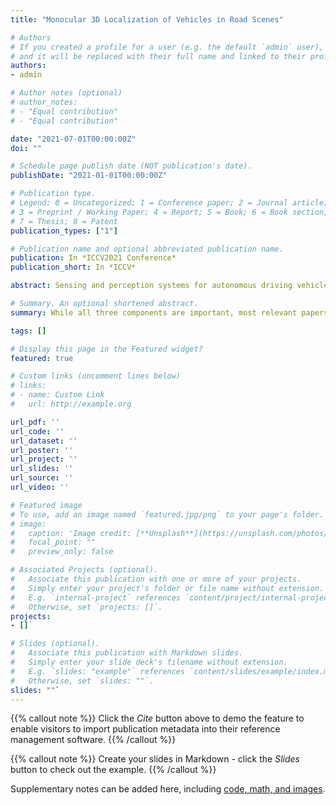 ```yaml
---
title: "Monocular 3D Localization of Vehicles in Road Scenes"

# Authors
# If you created a profile for a user (e.g. the default `admin` user), write the username (folder name) here 
# and it will be replaced with their full name and linked to their profile.
authors:
- admin

# Author notes (optional)
# author_notes:
# - "Equal contribution"
# - "Equal contribution"

date: "2021-07-01T00:00:00Z"
doi: ""

# Schedule page publish date (NOT publication's date).
publishDate: "2021-01-01T00:00:00Z"

# Publication type.
# Legend: 0 = Uncategorized; 1 = Conference paper; 2 = Journal article;
# 3 = Preprint / Working Paper; 4 = Report; 5 = Book; 6 = Book section;
# 7 = Thesis; 8 = Patent
publication_types: ["1"]

# Publication name and optional abbreviated publication name.
publication: In *ICCV2021 Conference*
publication_short: In *ICCV*

abstract: Sensing and perception systems for autonomous driving vehicles in road scenes are composed of three crucial components:3D-based object detection, tracking, and localization. While all three components are important, most relevant papers tend to only focus on one single component. We propose a monocular vision-based framework for 3D-based detection, tracking, and localization by effectively integrating all three tasks in a complementary manner. Our system contains an RCNN-based Localization Network (LOCNet), which works in concert with fitness evaluation score (FES) based single-frame optimization, to get more accurate and refined 3D vehicle localization. To better utilize the temporal information, we further use a multi-frame optimization technique, taking advantage of camera ego-motion and a 3D TrackletNet Tracker (3D TNT), to improve both accuracy and consistency in our 3D localization results. Our system outperforms state-of-the-art image-based solutions in diverse scenarios and is even comparable with LiDAR-based methods.

# Summary. An optional shortened abstract.
summary: While all three components are important, most relevant papers tend to only focus on one single component. We propose a monocular vision-based framework for 3D-based detection, tracking, and localization by effectively integrating all three tasks in a complementary manner. Our system outperforms state-of-the-art image-based solutions in diverse scenarios and is even comparable with LiDAR-based methods.

tags: []

# Display this page in the Featured widget?
featured: true

# Custom links (uncomment lines below)
# links:
# - name: Custom Link
#   url: http://example.org

url_pdf: ''
url_code: ''
url_dataset: ''
url_poster: ''
url_project: ''
url_slides: ''
url_source: ''
url_video: ''

# Featured image
# To use, add an image named `featured.jpg/png` to your page's folder. 
# image:
#   caption: 'Image credit: [**Unsplash**](https://unsplash.com/photos/pLCdAaMFLTE)'
#   focal_point: ""
#   preview_only: false

# Associated Projects (optional).
#   Associate this publication with one or more of your projects.
#   Simply enter your project's folder or file name without extension.
#   E.g. `internal-project` references `content/project/internal-project/index.md`.
#   Otherwise, set `projects: []`.
projects:
- []`

# Slides (optional).
#   Associate this publication with Markdown slides.
#   Simply enter your slide deck's filename without extension.
#   E.g. `slides: "example"` references `content/slides/example/index.md`.
#   Otherwise, set `slides: ""`.
slides: ""`
---
```


{{% callout note %}}
Click the *Cite* button above to demo the feature to enable visitors to import publication metadata into their reference management software.
{{% /callout %}}

{{% callout note %}}
Create your slides in Markdown - click the *Slides* button to check out the example.
{{% /callout %}}

Supplementary notes can be added here, including [code, math, and images](https://wowchemy.com/docs/writing-markdown-latex/).
